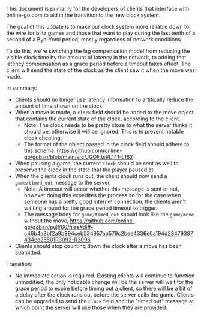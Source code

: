 This document is primarily for the developers of clients that interface with
online-go.com to aid in the transition to the new clock system.

The goal of this update is to make our clock system more reliable down to the
wire for blitz games and those that want to play during the last tenth of a
second of a Byo-Yomi period, mostly regardless of network conditions.

To do this, we're switching the lag compensation model from reducing the
visible clock time by the amount of latency in the network, to adding that
latency compensation as a grace period before a timeout takes effect. The
client will send the state of the clock as the client saw it when the move
was made.

In summary:

-   Clients should no longer use latency information to artifically reduce the amount of time shown on the clock
-   When a move is made, a `clock` field should be added to the move object that
    contains the current state of the clock, according to the client.
    -   Note: The clock needs to be pretty close to what the server thinks it
        should be, otherwise it will be ignored. This is to prevent notable clock
        cheating.
    -   The format of the object passed in the clock field should adhere to this schema: https://github.com/online-go/goban/blob/main/src/JGOF.ts#L141-L162
-   When pausing a game, the current `clock` should be sent as well to preserve
    the clock in the state that the player paused at.
-   When the clients clock runs out, the client should now send a `game/timed_out` message to the server.
    -   Note: A timeout will occur whether this message is sent or not, however
        doing this expedites the process so for the case when someone has a
        pretty good internet connection, the clients aren't waiting around for the
        grace period timeout to trigger.
    -   The message body for `game/timed_out` should look like the `game/move` without the move,
        https://github.com/online-go/goban/pull/66/files#diff-c46b4a3bf2a9b394ceb534957ab579c2bee4336e0a194d23479387434ec25801R3092-R3096
-   Clients should stop counting down the clock after a move has been submitted.

Transition:

-   No immediate action is required. Existing clients will continue to function unmodified, the
    only noticable change will be the server will wait for the grace period to expire before timing
    out a client, so there will be a bit of a delay after the clock runs out before the server calls
    the game. Clients can be upgraded to send the `clock` field and the "timed out" message at
    which point the server will use those when they are provided.
